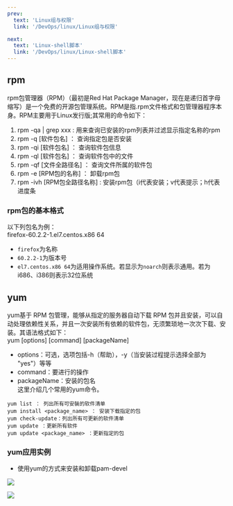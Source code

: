 ```yaml
---
prev:
  text: 'Linux组与权限'
  link: '/DevOps/linux/Linux组与权限'

next:
  text: 'Linux-shell脚本'
  link: '/DevOps/linux/Linux-shell脚本'
---
```


## rpm
rpm包管理器（RPM）（最初是Red Hat Package Manager，现在是递归首字母缩写）是一个免费的开源包管理系统。RPM是指.rpm文件格式和包管理器程序本身。RPM主要用于Linux发行版;其常用的命令如下：
1.  rpm -qa | grep xxx : 用来查询已安装的rpm列表并过滤显示指定名称的rpm
2.  rpm -q [软件包名] ： 查询指定包是否安装
3.  rpm -qi [软件包名] ： 查询软件包信息
4.  rpm -ql [软件包名] ： 查询软件包中的文件
5.  rpm -qf [文件全路径名] ： 查询文件所属的软件包
6.  rpm -e [RPM包的名称] ： 卸载rpm包
7.  rpm -ivh [RPM包全路径名称] : 安装rpm包（i代表安装；v代表提示；h代表进度条

### rpm包的基本格式
以下列包名为例：<br>
firefox-60.2.2-1.el7.centos.x86 64

- `firefox`为名称
- `60.2.2-1`为版本号
- `el7.centos.x86 64`为适用操作系统。若显示为`noarch`则表示通用。若为i686、i386则表示32位系统

## yum
yum基于 RPM 包管理，能够从指定的服务器自动下载 RPM 包并且安装，可以自动处理依赖性关系，并且一次安装所有依赖的软件包，无须繁琐地一次次下载、安装。其语法格式如下：<br>
yum [options] [command] [packageName]
- options：可选，选项包括-h（帮助），-y（当安装过程提示选择全部为 "yes"）等等
- command：要进行的操作
- packageName：安装的包名<br>
这里介绍几个常用的yum命令。
```shell
yum list ： 列出所有可安裝的软件清单
yum install <package_name> ： 安装下载指定的包
yum check-update：列出所有可更新的软件清单
yum update ：更新所有软件
yum update <package_name> ：更新指定的包
```

### yum应用实例
- 使用yum的方式来安装和卸载pam-devel
<p align='cneter'>
<img src="https://img2.imgtp.com/2024/05/08/2N1StPZE.PNG" />
</p>
<p align='cneter'>
<img src="https://img2.imgtp.com/2024/05/08/FchM2iwu.PNG"  />
</p>